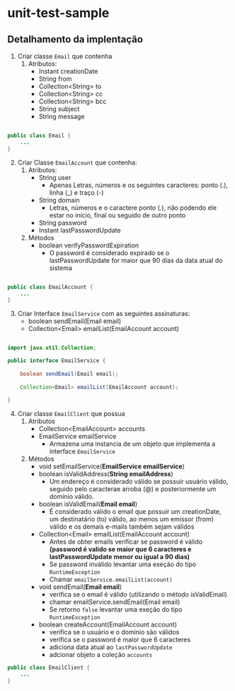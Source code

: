 # unit-test-sample

## Detalhamento da implentação
1. Criar classe `Email` que contenha
    1. Atributos:
        * Instant creationDate
        * String from
        * Collection\<String> to
        * Collection\<String> cc
        * Collection\<String> bcc
        * String subject
        * String message
```java

public class Email {
    ...
}
```

2. Criar Classe `EmailAccount` que contenha:
    1. Atributos:
        * String user
            * Apenas Letras, números e os seguintes caracteres: ponto (.), linha (_) e traço (-) 
        * String domain
            * Letras, números e o caractere ponto (.), não podendo ele estar no início, final ou seguido de outro ponto
        * String password
        * Instant lastPasswordUpdate
    2. Métodos
        * boolean verifyPasswordExpiration
            * O password é considerado expirado se o lastPasswordUpdate for maior que 90 dias da data atual do sistema
```java

public class EmailAccount {
    ...
}
```

3. Criar Interface `EmailService` com as seguintes assinaturas:
    *	boolean sendEmail(Email email)
    *	Collection\<Email> emailList(EmailAccount account)  
```java

import java.util.Collection;

public interface EmailService {
    
    boolean sendEmail(Email email);
    
    Collection<Email> emailList(EmailAccount account);
    
}
```

4. Criar classe `EmailClient` que possua
    1. Atributos
        * Collection\<EmailAccount> accounts
        * EmailService emailService
            * Armazena uma instancia de um objeto que implementa a interface `EmailService`
    2. Métodos
        * void setEmailService(**EmailService emailService**)
        * boolean isValidAddress(**String emailAddress**)
            * Um endereço é considerado válido se possuir usuário válido, seguido pelo caracterae arroba (@) e posteriormente um domínio válido.
        * boolean isValidEmail(**Email email**)
            * É considerado válido o email que possuir um creationDate, um destinatário (to) válido, ao menos um emissor (from) válido e os demais e-mails também sejam válidos
        * Collection\<Email> emailList(EmailAccount account)
            * Antes de obter emails verificar se password é válido **(password é valido se maior que 6 caracteres e lastPasswordUpdate menor ou igual a 90 dias)**
            * Se password inválido levantar uma exeção do tipo `RuntimeException` 
            * Chamar `emailService.emailList(account)`
        * void sendEmail(**Email email**)
            * verifica se o email é válido (utilizando o método isValidEmail)
            * chamar emailService.sendEmail(Email email)
            * Se retorno `false` levantar uma exeção do tipo `RuntimeException`
        * boolean createAccount(EmailAccount account)
            * verifica se o usuário e o dominio são válidos
            * verifica se o password é maior que 6 caracteres
            * adiciona data atual ao `lastPasswordUpdate`
            * adcionar objeto a coleção `accounts`
            
```java
public class EmailClient {
    ...
}
```
